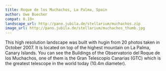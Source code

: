 ```yaml
---
title: Roque de los Muchachos, La Palma, Spain
author: Uwe Buecher
compat: 0.10+
landscape_url: http://pano.jubila.de/stellarium/muchachos.zip
image_url: http://pano.jubila.de/stellarium/muchachos_thumb.jpg
---
```

This high resolution landscape was built with hugin from 20 photos taken in October 2007. It is located on top of the highest mountain on La Palma, Canary Islands. You can see the Buildings of the Observatorio del Roque de los Muchachos, one of them is the Gran Telescopio Canarias (GTC) which is the greatest telescope in the world today (10.4m diameter).